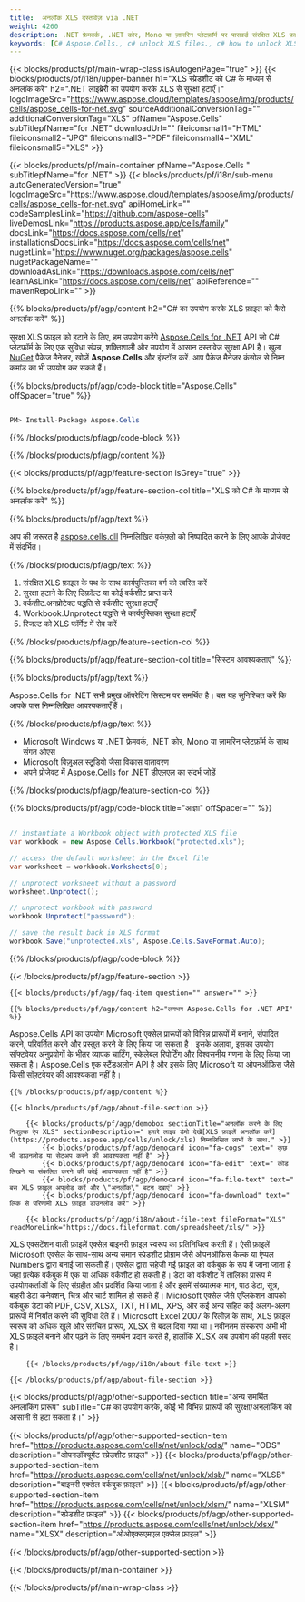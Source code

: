 ```yaml
---
title:  अनलॉक XLS दस्तावेज़ via .NET
weight: 4260
description: .NET फ्रेमवर्क, .NET कोर, Mono या ज़ामरिन प्लेटफ़ॉर्म पर पासवर्ड संरक्षित XLS फ़ाइल को अनलॉक करने के लिए C# स्रोत कोड।
keywords: [C# Aspose.Cells., c# unlock XLS files., c# how to unlock XLS document., c# unprotect XLS files., remove protection from XLS files., decrypt XLS Files using C#]
---
```

{{< blocks/products/pf/main-wrap-class isAutogenPage="true" >}}
{{< blocks/products/pf/i18n/upper-banner h1="XLS स्प्रेडशीट को C# के माध्यम से अनलॉक करें" h2=".NET लाइब्रेरी का उपयोग करके XLS से सुरक्षा हटाएँ।" logoImageSrc="https://www.aspose.cloud/templates/aspose/img/products/cells/aspose_cells-for-net.svg" sourceAdditionalConversionTag="" additionalConversionTag="XLS" pfName="Aspose.Cells" subTitlepfName="for .NET" downloadUrl="" fileiconsmall1="HTML" fileiconsmall2="JPG" fileiconsmall3="PDF" fileiconsmall4="XML" fileiconsmall5="XLS" >}}

{{< blocks/products/pf/main-container pfName="Aspose.Cells " subTitlepfName="for .NET" >}}
{{< blocks/products/pf/i18n/sub-menu autoGeneratedVersion="true" logoImageSrc="https://www.aspose.cloud/templates/aspose/img/products/cells/aspose_cells-for-net.svg" apiHomeLink="" codeSamplesLink="https://github.com/aspose-cells" liveDemosLink="https://products.aspose.app/cells/family" docsLink="https://docs.aspose.com/cells/net" installationsDocsLink="https://docs.aspose.com/cells/net" nugetLink="https://www.nuget.org/packages/aspose.cells" nugetPackageName="" downloadAsLink="https://downloads.aspose.com/cells/net" learnAsLink="https://docs.aspose.com/cells/net" apiReference="" mavenRepoLink="" >}}

{{% blocks/products/pf/agp/content h2="C# का उपयोग करके XLS फ़ाइल को कैसे अनलॉक करें" %}}

 सुरक्षा XLS फ़ाइल को हटाने के लिए, हम उपयोग करेंगे
 [Aspose.Cells for .NET](https://products.aspose.com/cells/net) 
 API जो C# प्लेटफॉर्म के लिए एक सुविधा संपन्न, शक्तिशाली और उपयोग में आसान दस्तावेज़ सुरक्षा API है। खुला
 [NuGet](https://www.nuget.org/packages/aspose.cells) 
 पैकेज मैनेजर, खोजें
 **Aspose.Cells** 
 और इंस्टॉल करें. आप पैकेज मैनेजर कंसोल से निम्न कमांड का भी उपयोग कर सकते हैं।

{{% blocks/products/pf/agp/code-block title="Aspose.Cells" offSpacer="true" %}}

```cs

PM> Install-Package Aspose.Cells

```

{{% /blocks/products/pf/agp/code-block %}}

{{% /blocks/products/pf/agp/content %}}

{{< blocks/products/pf/agp/feature-section isGrey="true" >}}

{{% blocks/products/pf/agp/feature-section-col title="XLS को C# के माध्यम से अनलॉक करें" %}}

{{% blocks/products/pf/agp/text %}}

 आप की जरूरत है
 [aspose.cells.dll](https://downloads.aspose.com/cells/net) 
 निम्नलिखित वर्कफ़्लो को निष्पादित करने के लिए आपके प्रोजेक्ट में संदर्भित।

{{% /blocks/products/pf/agp/text %}}

1.  संरक्षित XLS फ़ाइल के पथ के साथ कार्यपुस्तिका वर्ग को त्वरित करें
1.  सुरक्षा हटाने के लिए डिफ़ॉल्ट या कोई वर्कशीट प्राप्त करें
1.  वर्कशीट.अनप्रोटेक्ट पद्धति से वर्कशीट सुरक्षा हटाएँ
1.  Workbook.Unprotect पद्धति से कार्यपुस्तिका सुरक्षा हटाएँ
1.  रिजल्ट को XLS फॉर्मेट में सेव करें

{{% /blocks/products/pf/agp/feature-section-col %}}

{{% blocks/products/pf/agp/feature-section-col title="सिस्टम आवश्यकताएं" %}}

{{% blocks/products/pf/agp/text %}}

 Aspose.Cells for .NET सभी प्रमुख ऑपरेटिंग सिस्टम पर समर्थित है। बस यह सुनिश्चित करें कि आपके पास निम्नलिखित आवश्यकताएँ हैं।

{{% /blocks/products/pf/agp/text %}}

-  Microsoft Windows या .NET फ्रेमवर्क, .NET कोर, Mono या ज़ामरिन प्लेटफ़ॉर्म के साथ संगत ओएस
-  Microsoft विज़ुअल स्टूडियो जैसा विकास वातावरण
-  अपने प्रोजेक्ट में Aspose.Cells for .NET डीएलएल का संदर्भ जोड़ें

{{% /blocks/products/pf/agp/feature-section-col %}}

{{% blocks/products/pf/agp/code-block title="आज्ञा" offSpacer="" %}}

```cs

// instantiate a Workbook object with protected XLS file
var workbook = new Aspose.Cells.Workbook("protected.xls");

// access the default worksheet in the Excel file
var worksheet = workbook.Worksheets[0];

// unprotect worksheet without a password
worksheet.Unprotect();

// unprotect workbook with password
workbook.Unprotect("password");

// save the result back in XLS format
workbook.Save("unprotected.xls", Aspose.Cells.SaveFormat.Auto);

```

{{% /blocks/products/pf/agp/code-block %}}

{{< /blocks/products/pf/agp/feature-section >}}

    {{< blocks/products/pf/agp/faq-item question="" answer="" >}}
 

<!-- aboutfile Starts -->

    {{% blocks/products/pf/agp/content h2="लगभग Aspose.Cells for .NET API" %}}

 Aspose.Cells API का उपयोग Microsoft एक्सेल प्रारूपों को विभिन्न प्रारूपों में बनाने, संपादित करने, परिवर्तित करने और प्रस्तुत करने के लिए किया जा सकता है। इसके अलावा, इसका उपयोग सॉफ्टवेयर अनुप्रयोगों के भीतर व्यापक चार्टिंग, स्केलेबल रिपोर्टिंग और विश्वसनीय गणना के लिए किया जा सकता है। Aspose.Cells एक स्टैंडअलोन API है और इसके लिए Microsoft या ओपनऑफिस जैसे किसी सॉफ़्टवेयर की आवश्यकता नहीं है।



    {{% /blocks/products/pf/agp/content %}}

    {{< blocks/products/pf/agp/about-file-section >}}

        {{< blocks/products/pf/agp/demobox sectionTitle="अनलॉक करने के लिए निःशुल्क ऐप XLS" sectionDescription=" हमारे लाइव डेमो देखें[XLS फ़ाइलें अनलॉक करें](https://products.aspose.app/cells/unlock/xls) निम्नलिखित लाभों के साथ." >}}
            {{< blocks/products/pf/agp/democard icon="fa-cogs" text=" कुछ भी डाउनलोड या सेटअप करने की आवश्यकता नहीं है" >}}
            {{< blocks/products/pf/agp/democard icon="fa-edit" text=" कोड लिखने या संकलित करने की कोई आवश्यकता नहीं है" >}}
            {{< blocks/products/pf/agp/democard icon="fa-file-text" text=" बस XLS फ़ाइल अपलोड करें और \"अनलॉक\" बटन दबाएं" >}}
            {{< blocks/products/pf/agp/democard icon="fa-download" text=" लिंक से परिणामी XLS फ़ाइल डाउनलोड करें" >}}

        {{< blocks/products/pf/agp/i18n/about-file-text fileFormat="XLS" readMoreLink="https://docs.fileformat.com/spreadsheet/xls/" >}}
XLS एक्सटेंशन वाली फ़ाइलें एक्सेल बाइनरी फ़ाइल स्वरूप का प्रतिनिधित्व करती हैं। ऐसी फ़ाइलें Microsoft एक्सेल के साथ-साथ अन्य समान स्प्रेडशीट प्रोग्राम जैसे ओपनऑफिस कैल्क या ऐप्पल Numbers द्वारा बनाई जा सकती हैं। एक्सेल द्वारा सहेजी गई फ़ाइल को वर्कबुक के रूप में जाना जाता है जहां प्रत्येक वर्कबुक में एक या अधिक वर्कशीट हो सकती हैं। डेटा को वर्कशीट में तालिका प्रारूप में उपयोगकर्ताओं के लिए संग्रहीत और प्रदर्शित किया जाता है और इसमें संख्यात्मक मान, पाठ डेटा, सूत्र, बाहरी डेटा कनेक्शन, चित्र और चार्ट शामिल हो सकते हैं। Microsoft एक्सेल जैसे एप्लिकेशन आपको वर्कबुक डेटा को PDF, CSV, XLSX, TXT, HTML, XPS, और कई अन्य सहित कई अलग-अलग प्रारूपों में निर्यात करने की सुविधा देते हैं। Microsoft Excel 2007 के रिलीज़ के साथ, XLS फ़ाइल स्वरूप को अधिक खुले और संरचित प्रारूप, XLSX से बदल दिया गया था। नवीनतम संस्करण अभी भी XLS फ़ाइलें बनाने और पढ़ने के लिए समर्थन प्रदान करते हैं, हालाँकि XLSX अब उपयोग की पहली पसंद है।

        {{< /blocks/products/pf/agp/i18n/about-file-text >}}

    {{< /blocks/products/pf/agp/about-file-section >}}

<!-- aboutfile Ends -->

{{< blocks/products/pf/agp/other-supported-section title="अन्य समर्थित अनलॉकिंग प्रारूप" subTitle="C# का उपयोग करके, कोई भी विभिन्न प्रारूपों की सुरक्षा/अनलॉकिंग को आसानी से हटा सकता है।" >}}

{{< blocks/products/pf/agp/other-supported-section-item href="https://products.aspose.com/cells/net/unlock/ods/" name="ODS" description="ओपनडॉक्यूमेंट स्प्रेडशीट फ़ाइल" >}}
{{< blocks/products/pf/agp/other-supported-section-item href="https://products.aspose.com/cells/net/unlock/xlsb/" name="XLSB" description="बाइनरी एक्सेल वर्कबुक फ़ाइल" >}}
{{< blocks/products/pf/agp/other-supported-section-item href="https://products.aspose.com/cells/net/unlock/xlsm/" name="XLSM" description="स्प्रेडशीट फ़ाइल" >}}
{{< blocks/products/pf/agp/other-supported-section-item href="https://products.aspose.com/cells/net/unlock/xlsx/" name="XLSX" description="ओओएक्सएमएल एक्सेल फ़ाइल" >}}

{{< /blocks/products/pf/agp/other-supported-section >}}

{{< /blocks/products/pf/main-container >}}
    
{{< /blocks/products/pf/main-wrap-class >}}
